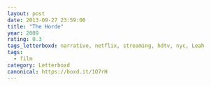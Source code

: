 ```yaml
---
layout: post 
date: 2013-09-27 23:59:00
title: "The Horde"
year: 2009
rating: 0.3
tags_letterboxd: narrative, netflix, streaming, hdtv, nyc, Leah
tags:
  - film
category: Letterboxd
canonical: https://boxd.it/1O7rH
---
```

